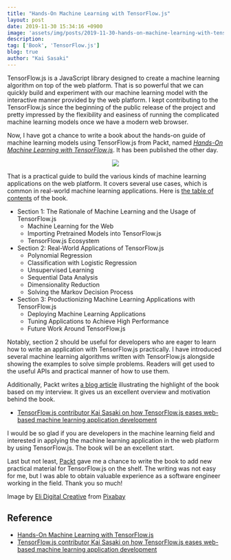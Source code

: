 ```yaml
---
title: "Hands-On Machine Learning with TensorFlow.js"
layout: post
date: 2019-11-30 15:34:16 +0900
image: 'assets/img/posts/2019-11-30-hands-on-machine-learning-with-tensorflow/catch.jpg'
description:
tag: ['Book', 'TensorFlow.js']
blog: true
author: "Kai Sasaki"
---
```


TensorFlow.js is a JavaScript library designed to create a machine learning algorithm on top of the web platform. That is so powerful that we can quickly build and experiment with our machine learning model with the interactive manner provided by the web platform. I kept contributing to the TensorFlow.js since the beginning of the public release of the project and pretty impressed by the flexibility and easiness of running the complicated machine learning models once we have a modern web browser.

Now, I have got a chance to write a book about the hands-on guide of machine learning models using TensorFlow.js from Packt, named *[Hands-On Machine Learning with TensorFlow.js](https://amzn.to/33BQEPM)*. It has been published the other day. 


<p style='text-align: center'>
<a target="_blank" href="https://www.amazon.com/gp/product/B07ZBBJDZ4/ref=as_li_tl?ie=UTF8&camp=1789&creative=9325&creativeASIN=B07ZBBJDZ4&linkCode=as2&tag=lewuathe-20&linkId=a8fa95945a6a2cc424f8ff0127c3fb99"><img border="0" src="//ws-na.amazon-adsystem.com/widgets/q?_encoding=UTF8&MarketPlace=US&ASIN=B07ZBBJDZ4&ServiceVersion=20070822&ID=AsinImage&WS=1&Format=_SL250_&tag=lewuathe-20" ></a><img src="//ir-na.amazon-adsystem.com/e/ir?t=lewuathe-20&l=am2&o=1&a=B07ZBBJDZ4" width="1" height="1" border="0" alt="" style="border:none !important; margin:0px !important;" />
</p>

That is a practical guide to build the various kinds of machine learning applications on the web platform. It covers several use cases, which is common in real-world machine learning applications. Here is [the table of contents](https://www.packtpub.com/data/hands-on-machine-learning-with-tensorflow-js#tab-label-table.of.contents) of the book.

* Section 1: The Rationale of Machine Learning and the Usage of TensorFlow.js
  * Machine Learning for the Web
  * Importing Pretrained Models into TensorFlow.js
  * TensorFlow.js Ecosystem
* Section 2: Real-World Applications of TensorFlow.js
  * Polynomial Regression
  * Classification with Logistic Regression
  * Unsupervised Learning
  * Sequential Data Analysis
  * Dimensionality Reduction
  * Solving the Markov Decision Process
* Section 3: Productionizing Machine Learning Applications with TensorFlow.js
  * Deploying Machine Learning Applications
  * Tuning Applications to Achieve High Performance
  * Future Work Around TensorFlow.js

Notably, section 2 should be useful for developers who are eager to learn how to write an application with TensorFlow.js practically. I have introduced several machine learning algorithms written with TensorFlow.js alongside showing the examples to solve simple problems. Readers will get used to the useful APIs and practical manner of how to use them.

Additionally, Packt writes [a blog article](https://hub.packtpub.com/tensorflow-js-contributor-kai-sasaki-on-how-tensorflow-js-eases-web-based-machine-learning-application-development/) illustrating the highlight of the book based on my interview. It gives us an excellent overview and motivation behind the book.

* [TensorFlow.js contributor Kai Sasaki on how TensorFlow.js eases web-based machine learning application development](https://hub.packtpub.com/tensorflow-js-contributor-kai-sasaki-on-how-tensorflow-js-eases-web-based-machine-learning-application-development/)

I would be so glad if you are developers in the machine learning field and interested in applying the machine learning application in the web platform by using TensorFlow.js. The book will be an excellent start.

Last but not least, [Packt](https://www.packtpub.com/) gave me a chance to write the book to add new practical material for TensorFlow.js on the shelf. The writing was not easy for me, but I was able to obtain valuable experience as a software engineer working in the field. Thank you so much!

Image by <a href="https://pixabay.com/users/EliFrancis-1160677/?utm_source=link-attribution&amp;utm_medium=referral&amp;utm_campaign=image&amp;utm_content=1163695">Eli Digital Creative</a> from <a href="https://pixabay.com/?utm_source=link-attribution&amp;utm_medium=referral&amp;utm_campaign=image&amp;utm_content=1163695">Pixabay</a>

## Reference
* [Hands-On Machine Learning with TensorFlow.js](https://www.packtpub.com/data/hands-on-machine-learning-with-tensorflow-js)
* [TensorFlow.js contributor Kai Sasaki on how TensorFlow.js eases web-based machine learning application development](https://hub.packtpub.com/tensorflow-js-contributor-kai-sasaki-on-how-tensorflow-js-eases-web-based-machine-learning-application-development/)
